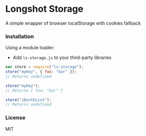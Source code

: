 # Longshot Storage
A simple wrapper of browser localStorage with cookies fallback

### Installation

Using a module loader:
- Add `ls-storage.js` to your third-party libraries 
```javascript
var store = require("ls-storage");
store("myKey", { foo: "bar" });
// Returns undefined

store("myKey");
// Returns { foo: "bar" }

store("iDontExist");
// Returns undefined
``` 

### License
MIT